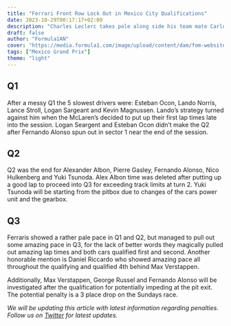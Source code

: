 ```yaml
---
title: "Ferrari Front Row Lock Out in Mexico City Qualifications"
date: 2023-10-29T00:17:17+02:00
description: "Charles Leclerc takes pole along side his team mate Carlos Sainz at the Mexico Grand Prix 2023!"
draft: false
author: "Formula1AN"
cover: "https://media.formula1.com/image/upload/content/dam/fom-website/2018-redesign-assets/Racehub%20header%20images%2016x9/Mexico.jpg"
tags: ["Mexico Grand Prix"]
theme: "light"
---
```

## Q1
After a messy Q1 the 5 slowest drivers were: Esteban Ocon, Lando Norris, Lance Stroll, Logan Sargeant and Kevin Magnussen. Lando’s strategy turned against him when the McLaren’s decided to put up their first lap times late into the session. Logan Seargent and Esteban Ocon didn’t make the Q2 after Fernando Alonso spun out in sector 1 near the end of the session.

## Q2
Q2 was the end for Alexander Albon, Pierre Gasley, Fernando Alonso, Nico Hulkenberg and Yuki Tsunoda.
Alex Albon time was deleted after putting up a good lap to proceed into Q3 for exceeding track limits at turn 2.
Yuki Tsunoda will be starting from the pitbox due to changes of the cars power unit and the gearbox.

## Q3
Ferraris showed a rather pale pace in Q1 and Q2, but managed to pull out some amazing pace in Q3, for the lack of better words they magically pulled out amazing lap times and both cars qualified first and second. Another honorable mention is Daniel Riccardo who showed amazing pace all throughout the qualifying and qualified 4th behind Max Verstappen.

Additionally, Max Verstappen, George Russel and Fernando Alonso will be investigated after the qualification for potentially impeding at the pit exit. The potential penalty is a 3 place drop on the Sundays race.

*We will be updating this article with latest information regarding penalties. Follow us on <a href="https://twitter.com/formula1an">Twitter</a> for latest updates.*